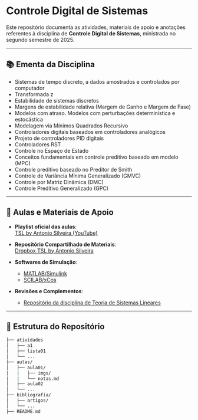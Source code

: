 # Controle Digital de Sistemas

Este repositório documenta as atividades, materiais de apoio e anotações referentes à disciplina de **Controle Digital de Sistemas**, ministrada no segundo semestre de 2025.

---

## 📚 Ementa da Disciplina
- Sistemas de tempo discreto, a dados amostrados e controlados por computador
- Transformada z
- Estabilidade de sistemas discretos
- Margens de estabilidade relativa (Margem de Ganho e Margem de Fase)
- Modelos com atraso. Modelos com perturbações determinística e estocástica
- Modelagem via Mínimos Quadrados Recursivo
- Controladores digitais baseados em controladores analógicos
- Projeto de controladores PID digitais
- Controladores RST
- Controle no Espaço de Estado
- Conceitos fundamentais em controle preditivo baseado em modelo (MPC)
- Controle preditivo baseado no Preditor de Smith
- Controle de Variância Mínima Generalizado (GMVC)
- Controle por Matriz Dinâmica (DMC)
- Controle Preditivo Generalizado (GPC)
---

## 🎥 Aulas e Materiais de Apoio

- **Playlist oficial das aulas**:  
  [TSL by Antonio Silveira (YouTube)]()

- **Repositório Compartilhado de Materiais**:  
  [Dropbox TSL by Antonio Silveira](https://www.dropbox.com/scl/fo/7iwni25y9rfyef36xc313/ANjCCKyAa_SMPcG_hxH-9Ls?rlkey=jjnkuudfr48za0ytwfcjmhuh9&dl=0 )

- **Softwares de Simulação**:
  - [MATLAB/Simulink](https://www.mathworks.com/)
  - [SCILAB/xCos](http://www.scilab.org/)

- **Revisões e Complementos**:
  - [Repositório da disciplina de Teoria de Sistemas Lineares](https://github.com/mercedesDiniz/TSL)

---
## 📂 Estrutura do Repositório 

```bash
├── atividades
│   ├── a1
│   ├── lista01
│   └── ...
├── aulas/
│   ├── aula01/
|   |   ├── imgs/
|   |   └── notas.md
│   ├── aula02
│   └── ...
├── bibliografia/
│   ├── artigos/
│   └── ...
├── README.md
